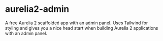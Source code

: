 # aurelia2-admin
A free Aurelia 2 scaffolded app with an admin panel. Uses Tailwind for styling and gives you a nice head start when building Aurelia 2 applications with an admin panel.
